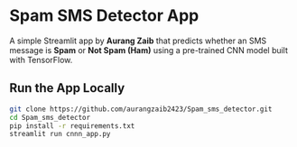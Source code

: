 # Spam SMS Detector App

A simple Streamlit app by **Aurang Zaib** that predicts whether an SMS message is **Spam** or **Not Spam (Ham)** using a pre-trained CNN model built with TensorFlow.

## Run the App Locally

```bash
git clone https://github.com/aurangzaib2423/Spam_sms_detector.git
cd Spam_sms_detector
pip install -r requirements.txt
streamlit run cnnn_app.py
